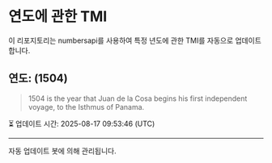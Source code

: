
# 연도에 관한 TMI

이 리포지토리는 numbersapi를 사용하여 특정 년도에 관한 TMI를 자동으로 업데이트합니다.

## 연도: (1504)
> 1504 is the year that Juan de la Cosa begins his first independent voyage, to the Isthmus of Panama.

⏳ 업데이트 시간: 2025-08-17 09:53:46 (UTC)

---
자동 업데이트 봇에 의해 관리됩니다.
